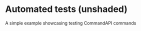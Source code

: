 # Automated tests (unshaded)

[//]: # (TODO: Explain)
A simple example showcasing testing CommandAPI commands
